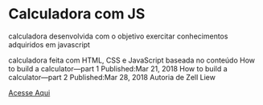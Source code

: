 # Calculadora com JS
calculadora desenvolvida com o objetivo exercitar conhecimentos adquiridos em javascript

calculadora feita com HTML, CSS e JavaScript baseada no conteúdo 
How to build a calculator—part 1
Published:Mar 21, 2018
How to build a calculator—part 2
Published:Mar 28, 2018
Autoria de Zell Liew

[Acesse Aqui](https://fcvmilx.github.io/Calculadora-com-JS/calculadora.html)
